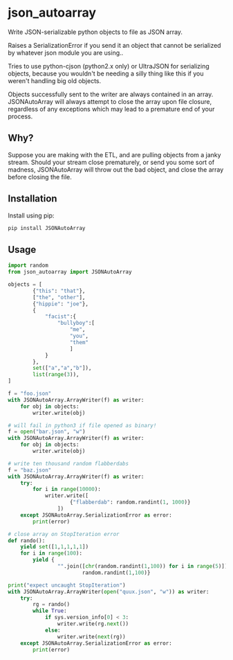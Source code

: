 # json_autoarray

Write JSON-serializable python objects to file as JSON array.

Raises a SerializationError if you send it an object that cannot be serialized by whatever json module you are using..
        
Tries to use python-cjson (python2.x only) or UltraJSON  for serializing objects, because you wouldn't be needing a silly thing like this if you weren't handling big old objects.

Objects successfully sent to the writer are always contained in an array. JSONAutoArray will always attempt to close the array upon file closure, regardless of any exceptions which may lead to a premature end of your process.

## Why?

Suppose you are making with the ETL, and are pulling objects from a janky stream. Should your stream close prematurely, or send you some sort of madness, JSONAutoArray will throw out the bad object, and close the array before closing the file. 

## Installation
Install using pip:
```bash
pip install JSONAutoArray
```

## Usage
```python
import random
from json_autoarray import JSONAutoArray

objects = [ 
		{"this": "that"},
		["the", "other"],
		{"hippie": "joe"},
		{
			"facist":{
				"bullyboy":[
					"me",
					"you",
					"them"
					]
			}
		},
		set(["a","a","b"]),
		list(range(3)),
]

f = "foo.json"
with JSONAutoArray.ArrayWriter(f) as writer:
	for obj in objects:
		writer.write(obj)

# will fail in python3 if file opened as binary!
f = open("bar.json", "w")
with JSONAutoArray.ArrayWriter(f) as writer:
	for obj in objects:
		writer.write(obj)

# write ten thousand random flabberdabs
f = "baz.json"
with JSONAutoArray.ArrayWriter(f) as writer:
	try:
		for i in range(10000):
			writer.write([
					{"flabberdab": random.randint(1, 1000)}
				])
	except JSONAutoArray.SerializationError as error:
		print(error)

# close array on StopIteration error
def rando():
	yield set([1,1,1,1,1])
	for i in range(100):
		yield {
				"".join([chr(random.randint(1,100)) for i in range(5)]): \
						random.randint(1,100)}

print("expect uncaught StopIteration")
with JSONAutoArray.ArrayWriter(open("quux.json", "w")) as writer:
	try:
		rg = rando()
		while True:
			if sys.version_info[0] < 3:
				writer.write(rg.next())
			else:
				writer.write(next(rg))
	except JSONAutoArray.SerializationError as error:
		print(error)
```
